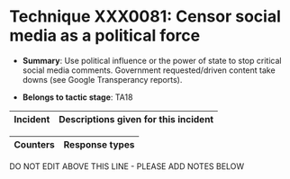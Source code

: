 # Technique XXX0081: Censor social media as a political force

* **Summary**: Use political influence or the power of state to stop critical social media comments. Government requested/driven content take downs (see Google Transperancy reports).

* **Belongs to tactic stage**: TA18


| Incident | Descriptions given for this incident |
| -------- | -------------------- |



| Counters | Response types |
| -------- | -------------- |


DO NOT EDIT ABOVE THIS LINE - PLEASE ADD NOTES BELOW